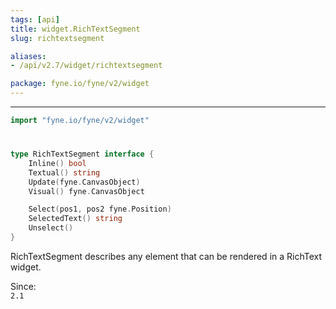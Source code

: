 ```yaml
---
tags: [api]
title: widget.RichTextSegment
slug: richtextsegment

aliases:
- /api/v2.7/widget/richtextsegment

package: fyne.io/fyne/v2/widget
---
```



---
```go
import "fyne.io/fyne/v2/widget"
```

#

###

```go
type RichTextSegment interface {
	Inline() bool
	Textual() string
	Update(fyne.CanvasObject)
	Visual() fyne.CanvasObject

	Select(pos1, pos2 fyne.Position)
	SelectedText() string
	Unselect()
}
```

RichTextSegment describes any element that can be rendered in a RichText widget.


<div class="since">Since: <code>
2.1</code></div>
